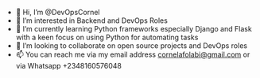 - 👋 Hi, I’m @DevOpsCornel
- 👀 I’m interested in Backend and DevOps Roles
- 🌱 I’m currently learning Python frameworks especially Django and Flask with a keen focus on using Python for automating tasks
- 💞️ I’m looking to collaborate on open source projects and DevOps roles
- 📫 You can reach me via my email address cornelafolabi@gmail.com or via Whatsapp +2348160576048

<!---
DevOpsCornel/DevOpsCornel is a ✨ special ✨ repository because its `README.md` (this file) appears on your GitHub profile.
You can click the Preview link to take a look at your changes.
--->

